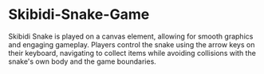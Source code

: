 # Skibidi-Snake-Game
Skibidi Snake is played on a canvas element, allowing for smooth graphics and engaging gameplay. Players control the snake using the arrow keys on their keyboard, navigating to collect items while avoiding collisions with the snake's own body and the game boundaries.
